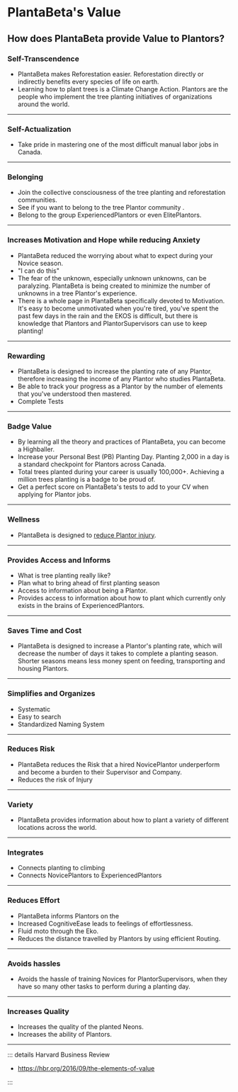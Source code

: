 # PlantaBeta's Value

## How does PlantaBeta provide Value to Plantors?

### Self-Transcendence

- PlantaBeta makes Reforestation easier. Reforestation directly or indirectly benefits every species of life on earth.
- Learning how to plant trees is a Climate Change Action. Plantors are the people who implement the tree planting initiatives of organizations around the world.

---

### Self-Actualization

- Take pride in mastering one of the most difficult manual labor jobs in Canada.  

---

### Belonging

- Join the collective consciousness of the tree planting and reforestation communities.
- See if you want to belong to the tree Plantor community .
- Belong to the group ExperiencedPlantors or even ElitePlantors.

---

### Increases Motivation and Hope while reducing Anxiety

- <ekos>PlantaBeta</ekos> reduced the worrying about what to expect during your Novice season.
- "I can do this"
- The fear of the unknown, especially unknown unknowns, can be paralyzing. <ekos>PlantaBeta</ekos> is being created to minimize the number of unknowns in a tree Plantor's experience.
- There is a whole page in <ekos>PlantaBeta</ekos> specifically devoted to Motivation. It's easy to become unmotivated when you're tired, you've spent the past few days in the rain and the EKOS is difficult, but there is knowledge that Plantors and PlantorSupervisors can use to keep planting!

---

### Rewarding

- <ekos>PlantaBeta</ekos> is designed to increase the planting rate of any Plantor, therefore increasing the income of any Plantor who studies <ekos>PlantaBeta</ekos>.
- Be able to track your progress as a Plantor by the number of elements that you've understood then mastered.
- Complete Tests

---

### Badge Value

- By learning all the theory and practices of <ekos>PlantaBeta</ekos>, you can become a Highballer.
- Increase your Personal Best (PB) Planting Day. Planting 2,000 in a day is a standard checkpoint for Plantors across Canada.
- Total trees planted during your career is usually 100,000+. Achieving a million trees planting is a badge to be proud of.
- Get a perfect score on <ekos>PlantaBeta</ekos>'s tests to add to your CV when applying for Plantor jobs.

---

### Wellness

- <ekos>PlantaBeta</ekos> is designed to [reduce Plantor injury](/guide/Why/Injury).

---

### Provides Access and Informs

- What is tree planting really like?
- Plan what to bring ahead of first planting season
- Access to information about being a Plantor.
- Provides access to information about how to plant which currently only exists in the brains of ExperiencedPlantors.

---

### Saves Time and Cost

- PlantaBeta is designed to increase a Plantor's planting rate, which will decrease the number of days it takes to complete a planting season. Shorter seasons means less money spent on feeding, transporting and housing Plantors.

---

### Simplifies and Organizes

- Systematic
- Easy to search
- Standardized Naming System

---

### Reduces Risk

- PlantaBeta reduces the Risk that a hired NovicePlantor underperform and become a burden to their Supervisor and Company.
- Reduces the risk of Injury

---

### Variety

- PlantaBeta provides information about how to plant a variety of different locations across the world.

---

### Integrates

- Connects planting to climbing
- Connects NovicePlantors to ExperiencedPlantors

---

### Reduces Effort

- PlantaBeta informs Plantors on the
- Increased <anima>CognitiveEase</anima> leads to feelings of effortlessness.
- Fluid moto through the Eko.
- Reduces the distance travelled by Plantors by using efficient Routing.

---

### Avoids hassles

- Avoids the hassle of training Novices for PlantorSupervisors, when they have so many other tasks to perform during a planting day.  

---

### Increases Quality

- Increases the quality of the planted Neons.
- Increases the ability of Plantors.

---

::: details Harvard Business Review

- <https://hbr.org/2016/09/the-elements-of-value>

:::
